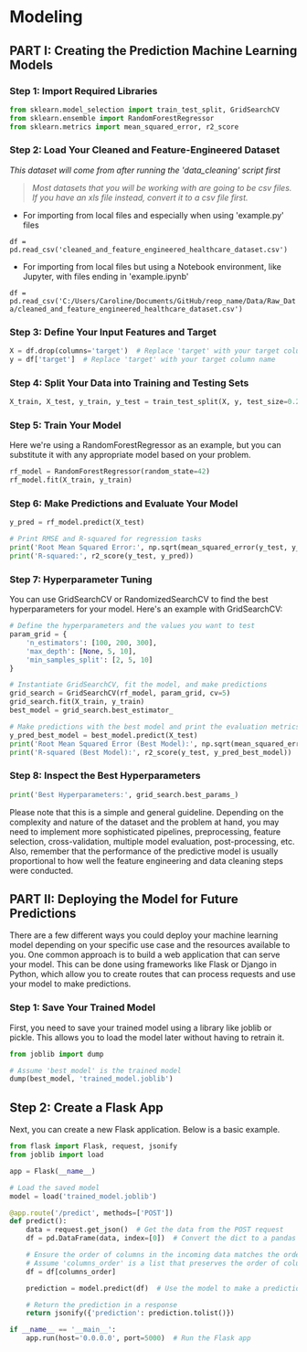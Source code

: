# Modeling

## PART I: Creating the Prediction Machine Learning Models

### Step 1: Import Required Libraries

```python
from sklearn.model_selection import train_test_split, GridSearchCV
from sklearn.ensemble import RandomForestRegressor
from sklearn.metrics import mean_squared_error, r2_score
```

### Step 2: Load Your **Cleaned and Feature-Engineered Dataset**

_This dataset will come from after running the 'data_cleaning' script first_

> _Most datasets that you will be working with are going to be csv files. If you have an xls file instead, convert it to a csv file first._

- For importing from local files and especially when using 'example.py' files

`df = pd.read_csv('cleaned_and_feature_engineered_healthcare_dataset.csv')`

- For importing from local files but using a Notebook environment, like Jupyter, with files ending in 'example.ipynb'

`df = pd.read_csv('C:/Users/Caroline/Documents/GitHub/reop_name/Data/Raw_Data/cleaned_and_feature_engineered_healthcare_dataset.csv')`

### Step 3: Define Your Input Features and Target

```python
X = df.drop(columns='target')  # Replace 'target' with your target column name
y = df['target']  # Replace 'target' with your target column name
```

### Step 4: Split Your Data into Training and Testing Sets

```python
X_train, X_test, y_train, y_test = train_test_split(X, y, test_size=0.2, random_state=42)
```

### Step 5: Train Your Model

Here we're using a RandomForestRegressor as an example, but you can substitute it with any appropriate model based on your problem.

```python
rf_model = RandomForestRegressor(random_state=42)
rf_model.fit(X_train, y_train)
```

### Step 6: Make Predictions and Evaluate Your Model

```python
y_pred = rf_model.predict(X_test)

# Print RMSE and R-squared for regression tasks
print('Root Mean Squared Error:', np.sqrt(mean_squared_error(y_test, y_pred)))
print('R-squared:', r2_score(y_test, y_pred))
```

### Step 7: Hyperparameter Tuning

You can use GridSearchCV or RandomizedSearchCV to find the best hyperparameters for your model. Here's an example with GridSearchCV:

```python
# Define the hyperparameters and the values you want to test
param_grid = {
    'n_estimators': [100, 200, 300],
    'max_depth': [None, 5, 10],
    'min_samples_split': [2, 5, 10]
}

# Instantiate GridSearchCV, fit the model, and make predictions
grid_search = GridSearchCV(rf_model, param_grid, cv=5)
grid_search.fit(X_train, y_train)
best_model = grid_search.best_estimator_

# Make predictions with the best model and print the evaluation metrics
y_pred_best_model = best_model.predict(X_test)
print('Root Mean Squared Error (Best Model):', np.sqrt(mean_squared_error(y_test, y_pred_best_model)))
print('R-squared (Best Model):', r2_score(y_test, y_pred_best_model))
```

### Step 8: Inspect the Best Hyperparameters

```python
print('Best Hyperparameters:', grid_search.best_params_)
```

Please note that this is a simple and general guideline. Depending on the complexity and nature of the dataset and the problem at hand, you may need to implement more sophisticated pipelines, preprocessing, feature selection, cross-validation, multiple model evaluation, post-processing, etc. Also, remember that the performance of the predictive model is usually proportional to how well the feature engineering and data cleaning steps were conducted.

## PART II: Deploying the Model for Future Predictions

There are a few different ways you could deploy your machine learning model depending on your specific use case and the resources available to you. One common approach is to build a web application that can serve your model. This can be done using frameworks like Flask or Django in Python, which allow you to create routes that can process requests and use your model to make predictions.

### Step 1: Save Your Trained Model

First, you need to save your trained model using a library like joblib or pickle. This allows you to load the model later without having to retrain it.

```python
from joblib import dump

# Assume 'best_model' is the trained model
dump(best_model, 'trained_model.joblib')

```

## Step 2: Create a Flask App

Next, you can create a new Flask application. Below is a basic example.

```python
from flask import Flask, request, jsonify
from joblib import load

app = Flask(__name__)

# Load the saved model
model = load('trained_model.joblib')

@app.route('/predict', methods=['POST'])
def predict():
    data = request.get_json()  # Get the data from the POST request
    df = pd.DataFrame(data, index=[0])  # Convert the dict to a pandas DataFrame

    # Ensure the order of columns in the incoming data matches the order of columns used to train the model
    # Assume 'columns_order' is a list that preserves the order of columns in the trained model
    df = df[columns_order]

    prediction = model.predict(df)  # Use the model to make a prediction

    # Return the prediction in a response
    return jsonify({'prediction': prediction.tolist()})

if __name__ == '__main__':
    app.run(host='0.0.0.0', port=5000)  # Run the Flask app

```
